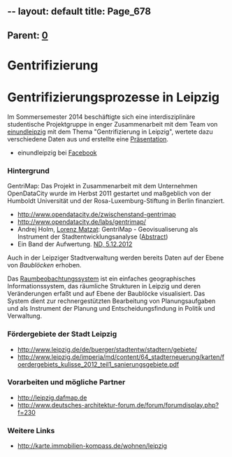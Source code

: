 --
layout: default
title: Page_678
---

## Parent: [0](Page_0)

# Gentrifizierung

<h1>Gentrifizierungsprozesse in Leipzig</h1>
Im Sommersemester 2014 beschäftigte sich eine interdisziplinäre studentische Projektgruppe in enger Zusammenarbeit mit dem Team von <a href="http://www.einundleipzig.de/">einundleipzig</a> mit dem Thema "Gentrifizierung in Leipzig", wertete dazu verschiedene Daten aus und erstellte eine <a href="http://leipzig-data.de/Gentri-14/">Präsentation</a>.
<ul>
 	<li>einundleipzig bei <a href="http://facebook.com/einundleipzig">Facebook</a></li>
</ul>
<h3>Hintergrund</h3>
GentriMap: Das Projekt in Zusammenarbeit mit dem Unternehmen OpenDataCity wurde im Herbst 2011 gestartet und maßgeblich von der Humboldt Universität und der Rosa-Luxemburg-Stiftung in Berlin finanziert.
<ul>
 	<li><a href="http://www.opendatacity.de/zwischenstand-gentrimap">http://www.opendatacity.de/zwischenstand-gentrimap</a></li>
 	<li><a href="http://www.opendatacity.de/labs/gentrimap/">http://www.opendatacity.de/labs/gentrimap/</a></li>
 	<li>Andrej Holm, <a href="http://datenjournalist.de/lorenz-matzat">Lorenz Matzat</a>: GentriMap - Geovisualiserung als Instrument der Stadtentwicklungsanalyse (<a href="http://www.leuphana.de/conference-neighborhoods/program/abstracts/ausgangspunkt-abstracts/holm-matzat.html">Abstract</a>)</li>
 	<li>Ein Band der Aufwertung. <a href="http://www.neues-deutschland.de/artikel/806426.html">ND, 5.12.2012</a></li>
</ul>
Auch in der Leipziger Stadtverwaltung werden bereits Daten auf der Ebene von <i>Baublöcken</i> erhoben.

Das <a href="http://www.leipzig.de/bauen-und-wohnen/stadtentwicklung/raumbeobachtung-und-monitoring/">Raumbeobachtungssystem</a> ist ein einfaches geographisches Informationssystem, das räumliche Strukturen in Leipzig und deren Veränderungen erfaßt und auf Ebene der Baublöcke visualisiert. Das System dient zur rechnergestützten Bearbeitung von Planungsaufgaben und als Instrument der Planung und Entscheidungsfindung in Politik und Verwaltung.
<h3>Fördergebiete der Stadt Leipzig</h3>
<ul>
 	<li><a href="http://www.leipzig.de/de/buerger/stadtentw/stadtern/gebiete/">http://www.leipzig.de/de/buerger/stadtentw/stadtern/gebiete/</a></li>
 	<li><a href="http://www.leipzig.de/imperia/md/content/64_stadterneuerung/karten/foerdergebiets_kulisse_2012_teil1_sanierungsgebiete.pdf">http://www.leipzig.de/imperia/md/content/64_stadterneuerung/karten/foerdergebiets_kulisse_2012_teil1_sanierungsgebiete.pdf</a></li>
</ul>
<h3>Vorarbeiten und mögliche Partner</h3>
<ul>
 	<li><a href="http://leipzig.dafmap.de">http://leipzig.dafmap.de</a></li>
 	<li><a href="http://www.deutsches-architektur-forum.de/forum/forumdisplay.php?f=230">http://www.deutsches-architektur-forum.de/forum/forumdisplay.php?f=230</a></li>
</ul>
<h3>Weitere Links</h3>
<ul>
 	<li><a href="http://karte.immobilien-kompass.de/wohnen/leipzig">http://karte.immobilien-kompass.de/wohnen/leipzig</a></li>
</ul>

